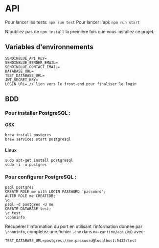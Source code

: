 # API

Pour lancer les tests: `npm run test`
Pour lancer l'api: `npm run start`

N'oubliez pas de `npm install` la première fois que vous installez ce projet.

## Variables d'environnements

```
SENDINBLUE_API_KEY=
SENDINBLUE_SENDER_EMAIL=
SENDINBLUE_CONTACT_EMAIL=
DATABASE_URL=
TEST_DATABASE_URL=
JWT_SECRET_KEY=
LOGIN_URL= // lien vers le front-end pour finaliser le login
```

## BDD

### Pour installer PostgreSQL :

#### OSX
```
brew install postgres
brew services start postgresql

```

#### Linux
```
sudo apt-get install postgresql
sudo -i -u postgres
```

### Pour configurer PostgreSQL :

```
psql postgres
CREATE ROLE me with LOGIN PASSWORD 'password';
ALTER ROLE me CREATEDB;
\q
psql -d postgres -U me
CREATE DATABASE test;
\c test
\conninfo
```

Récupérer l'information du port en utilisant l'information donnée par `\conninfo`, completez une fichier `.env` dans `ma-cantine/api` (ici) avec:

```
TEST_DATABASE_URL=postgres://me:password@localhost:5432/test
```
